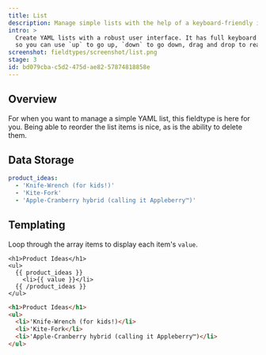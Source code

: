 ```yaml
---
title: List
description: Manage simple lists with the help of a keyboard-friendly interface.
intro: >
  Create YAML lists with a robust user interface. It has full keyboard controls
  so you can use `up` to go up, `down` to go down, drag and drop to rearrange the order, and click an item to select it and begin editing.
screenshot: fieldtypes/screenshot/list.png
stage: 3
id: bd079cba-c5d2-475d-ae82-57874818858e
---
```

## Overview

For when you want to manage a simple YAML list, this fieldtype is here for you. Being able to reorder the list items is nice, as is the ability to delete them.

## Data Storage

``` yaml
product_ideas:
  - 'Knife-Wrench (for kids!)'
  - 'Kite-Fork'
  - 'Apple-Cranberry hybrid (calling it Appleberry™)'
```

## Templating

Loop through the array items to display each item's `value`.

```
<h1>Product Ideas</h1>
<ul>
  {{ product_ideas }}
    <li>{{ value }}</li>
  {{ /product_ideas }}
</ul>
```

```html
<h1>Product Ideas</h1>
<ul>
  <li>'Knife-Wrench (for kids!)</li>
  <li>'Kite-Fork</li>
  <li>'Apple-Cranberry hybrid (calling it Appleberry™)</li>
</ul>
```
